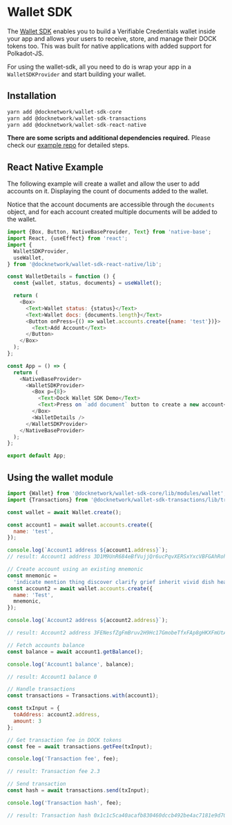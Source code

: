 # Wallet SDK

The [Wallet SDK](https://github.com/docknetwork/wallet-sdk-demo) enables you to build a Verifiable Credentials wallet inside your app and allows your users to receive, store, and manage their DOCK tokens too. This was built for native applications with added support for Polkadot-JS.&#x20;

For using the wallet-sdk, all you need to do is wrap your app in a `WalletSDKProvider` and start building your wallet.

## Installation
```js
yarn add @docknetwork/wallet-sdk-core
yarn add @docknetwork/wallet-sdk-transactions
yarn add @docknetwork/wallet-sdk-react-native

```
**There are some scripts and additional dependencies required.**
Please check our [example repo](https://github.com/docknetwork/wallet-sdk-demo) for detailed steps. 

## React Native Example
The following example will create a wallet and allow the user to add accounts on it. Displaying the count of documents added to the wallet.

Notice that the account documents are accessible through the `documents` object, and for each account created multiple documents will be added to the wallet.

```js
import {Box, Button, NativeBaseProvider, Text} from 'native-base';
import React, {useEffect} from 'react';
import {
  WalletSDKProvider,
  useWallet,
} from '@docknetwork/wallet-sdk-react-native/lib';

const WalletDetails = function () {
  const {wallet, status, documents} = useWallet();

  return (
    <Box>
      <Text>Wallet status: {status}</Text>
      <Text>Wallet docs: {documents.length}</Text>
      <Button onPress={() => wallet.accounts.create({name: 'test'})}>
        <Text>Add Account</Text>
      </Button>
    </Box>
  );
};

const App = () => {
  return (
    <NativeBaseProvider>
      <WalletSDKProvider>
        <Box p={8}>
          <Text>Dock Wallet SDK Demo</Text>
          <Text>Press on `add document` button to create a new account</Text>
        </Box>
        <WalletDetails />
      </WalletSDKProvider>
    </NativeBaseProvider>
  );
};

export default App;

```

## Using the wallet module

```js
import {Wallet} from '@docknetwork/wallet-sdk-core/lib/modules/wallet';
import {Transactions} from '@docknetwork/wallet-sdk-transactions/lib/transactions';

const wallet = await Wallet.create();

const account1 = await wallet.accounts.create({
  name: 'test',
});

console.log(`Account1 address ${account1.address}`);
// result: Account1 address 3D1M9UnR684eBfVujjQr6ucPqvXERSxYxcVBFGAhRohhRXxq

// Create account using an existing mnemonic
const mnemonic =
  'indicate mention thing discover clarify grief inherit vivid dish health market spoil';
const account2 = await wallet.accounts.create({
  name: 'Test',
  mnemonic,
});

console.log(`Account2 address ${account2.address}`);

// result: Account2 address 3FENesfZgFmBruv2H9Hc17GmobeTfxFAp8gHKXFmUtA38hcW

// Fetch accounts balance
const balance = await account1.getBalance();

console.log('Account1 balance', balance);

// result: Account1 balance 0

// Handle transactions
const transactions = Transactions.with(account1);

const txInput = {
  toAddress: account2.address,
  amount: 3
};

// Get transaction fee in DOCK tokens
const fee = await transactions.getFee(txInput);

console.log('Transaction fee', fee);

// result: Transaction fee 2.3

// Send transaction
const hash = await transactions.send(txInput);

console.log('Transaction hash', fee);

// result: Transaction hash 0x1c1c5ca40acafb830460dccb492be4ac7181e9d700ab78853df052e478e8b2a9

```
